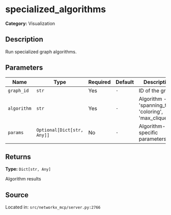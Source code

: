 # specialized_algorithms

**Category:** Visualization

## Description

Run specialized graph algorithms.

## Parameters

| Name | Type | Required | Default | Description |
|------|------|----------|---------|-------------|
| `graph_id` | `str` | Yes | `-` | ID of the graph |
| `algorithm` | `str` | Yes | `-` | Algorithm - 'spanning_tree', 'coloring', 'max_clique', |
| `params` | `Optional[Dict[str, Any]]` | No | `-` | Algorithm-specific parameters |

## Returns

**Type:** `Dict[str, Any]`

Algorithm results

## Source

Located in: `src/networkx_mcp/server.py:2766`
